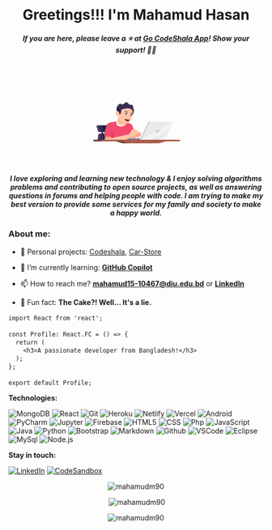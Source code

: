  <h1 align='center'>Greetings!!! I'm Mahamud Hasan </h1>

<h5 align='center'>If you are here, please leave a ⭐️ at <a href='https://61c7283bb5f4a2e3696c7d4c--upbeat-euler-886679.netlify.app/'>Go
CodeShala App</a>! Show your support! 👍🏻</h6>

<div align="center"> 
  <img width="255" src="https://github.com/MahamudM90/MahamudM90/blob/main/preview/programer.gif">
</div>
<h5 align='center'>I love exploring and learning new technology & I enjoy solving algorithms problems and contributing to open source projects, as well as answering questions in forums and helping people with code. I am trying to make my best version to provide some services for my family and society to make a happy world.</h6>


### About me:

- 🔭 Personal projects: [Codeshala](https://github.com/MahamudM90/CodeShala),
  [Car-Store](https://github.com/MahamudM90/Car-Store)

- 🌱 I’m currently learning: **[GitHub Copilot](https://github.com/github/copilot-preview)**

- 📫 How to reach me? **mahamud15-10467@diu.edu.bd**
  or **[LinkedIn](https://www.linkedin.com/in/mahamudm90/)**

- 🎂 Fun fact: **The Cake?! Well... It's a lie.**


 
```tsx
import React from 'react';

const Profile: React.FC = () => {
  return (
    <h3>A passionate developer from Bangladesh!</h3>
  );
};

export default Profile;
```

**Technologies:**

![MongoDB](https://img.shields.io/badge/-MongoDB-000?&logo=mongodb&logoColor=47A248)
![React](https://img.shields.io/badge/-React-000?&logo=React)
![Git](https://img.shields.io/badge/-Git-000?&logo=git&logoColor=F05032)
![Heroku](https://img.shields.io/badge/-Heroku-000?&logo=Heroku)
![Netlify](https://img.shields.io/badge/-Netlify-000?&logo=Netlify)
![Vercel](https://img.shields.io/badge/-Vercel-000?&logo=Vercel&logoColor=FCC624)
![Android](https://img.shields.io/badge/-Android-000?&logo=Android&logoColor=FCC624)
![PyCharm](https://img.shields.io/badge/-PyCharm-000?&logo=gradle&logoColor=02303A)
![Jupyter](https://img.shields.io/badge/-Jupyter-000?&logo=jupyter&logoColor=FF9900)
![Firebase](https://img.shields.io/badge/-Firebase-000?&logo=firebase&logoColor=0052CC)
![HTML5](https://img.shields.io/badge/-HTML5-000?&logo=html5&logoColor=E34F26)
![CSS](https://img.shields.io/badge/-CSS-000?&logo=css3&logoColor=1572B6)
![Php](https://img.shields.io/badge/-Php-000?&logo=Php&logoColor=007ACC)
![JavaScript](https://img.shields.io/badge/-JavaScript-000?&logo=JavaScript&logoColor=ddc508)
![Java](https://img.shields.io/badge/-Java-000?&logo=Java&logoColor=B62829)
![Python](https://img.shields.io/badge/-Python-000?&logo=Python&logoColor=B62829)
![Bootstrap](https://img.shields.io/badge/-Bootstrap-000?&logo=C%20sharp&logoColor=68217A)
![Markdown](https://img.shields.io/badge/-Markdown%20IDEA-000?&logo=Markdown&logoColor=FC444F)
![Github](https://img.shields.io/badge/-Github-000?&logo=Github&logoColor=179EDC)
![VSCode](https://img.shields.io/badge/-VSCode-000?&logo=Visual%20Studio%20Code&logoColor=007ACC)
![Eclipse](https://img.shields.io/badge/-Eclipse-000?&logo=eclipseide&logoColor=2C2255)
![MySql](https://img.shields.io/badge/-MySql-000?&logo=MySQL&logoColor=4479A1)
![Node.js](https://img.shields.io/badge/-Node-000?&logo=node.js)


**Stay in touch:**

[![LinkedIn](https://img.shields.io/badge/-LinkedIn-000?&logo=LinkedIn&logoColor=0077B5)](https://www.linkedin.com/in/mahamudm90/)
[![CodeSandbox](https://img.shields.io/badge/-CodeSandbox-000?&logo=CodeSandbox&logoColor=ffffff)](https://codesandbox.com/alvaro%20israel%20nunes%20leite)

<div align="center">
  <p><img src="https://github-readme-stats.vercel.app/api/top-langs?username=mahamudm90&show_icons=true&locale=en&layout=compact" alt="mahamudm90" /></p>
 </div>

<div align="center">
  <p>&nbsp;<img src="https://github-readme-stats.vercel.app/api?username=mahamudm90&show_icons=true&locale=en" alt="mahamudm90" /></p>
 </div>

<div align="center"> 
 <p><img src="https://github-readme-streak-stats.herokuapp.com/?user=mahamudm90&" alt="mahamudm90" /></p>
 </div>



